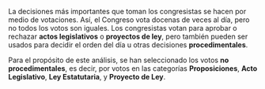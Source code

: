 La decisiones más importantes que toman los congresistas se hacen por medio de votaciones. Así, el Congreso vota docenas de veces al día,  pero no todos los votos son iguales. Los congresistas votan para aprobar o rechazar **actos legislativos** o **proyectos de ley**, pero también pueden ser usados para decidir el orden del día u otras decisiones **procedimentales**. 

Para el propósito de este análisis, se han seleccionado los votos **no procedimentales**, es decir, por votos en las categorías **Proposiciones**, **Acto Legislativo**, **Ley Estatutaria**, y **Proyecto de Ley**.
<!--stackedit_data:
eyJoaXN0b3J5IjpbNDkxMTA5NDA1LC01MjM1OTEwNzJdfQ==
-->